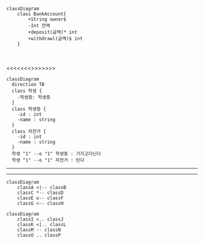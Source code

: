 ```mermaid
classDiagram
    class BankAccount{
        +String owner$
        -Int 잔액
        +deposit(금액)* int
        +withdrawl(금액)$ int
    }
```
<br><br><<<<<<<>>>>>>>

```{mermaid}
classDiagram
  direction TB
  class 학생 {
    -학생증: 학생증
  }
  class 학생증 {
    -id : int
    -name : string
  }
  class 자전거 {
    -id : int
    -name : string
  }
  학생 "1" --o "1" 학생증 : 가지고다닌다
  학생 "1" --o "1" 자전거 : 탄다
```
<hr><hr>

```{mermaid}
classDiagram
    classA <|-- classB
    classC *-- classD
    classE o-- classF
    classG <-- classH
```
```{mermaid}
classDiagram
    classI <.. classJ
    classK <|.. classL
    classM -- classN
    classO .. classP
```